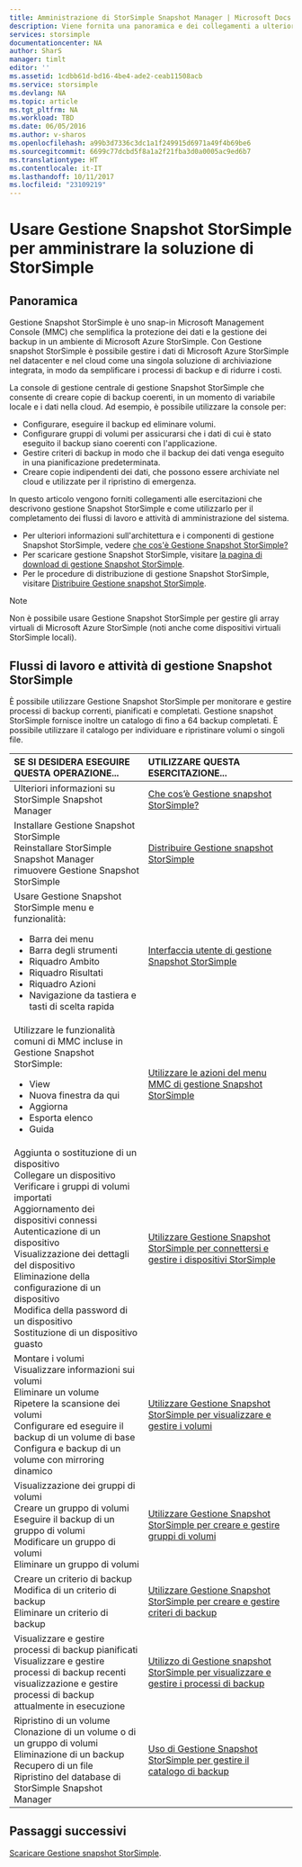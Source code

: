 ```yaml
---
title: Amministrazione di StorSimple Snapshot Manager | Microsoft Docs
description: Viene fornita una panoramica e dei collegamenti a ulteriori informazioni sulle attività di amministrazione della soluzione Snapshot StorSimple Manager e sui flussi di lavoro.
services: storsimple
documentationcenter: NA
author: SharS
manager: timlt
editor: ''
ms.assetid: 1cdbb61d-bd16-4be4-ade2-ceab11508acb
ms.service: storsimple
ms.devlang: NA
ms.topic: article
ms.tgt_pltfrm: NA
ms.workload: TBD
ms.date: 06/05/2016
ms.author: v-sharos
ms.openlocfilehash: a99b3d7336c3dc1a1f249915d6971a49f4b69be6
ms.sourcegitcommit: 6699c77dcbd5f8a1a2f21fba3d0a0005ac9ed6b7
ms.translationtype: HT
ms.contentlocale: it-IT
ms.lasthandoff: 10/11/2017
ms.locfileid: "23109219"
---
```

# <a name="use-storsimple-snapshot-manager-to-administer-your-storsimple-solution"></a>Usare Gestione Snapshot StorSimple per amministrare la soluzione di StorSimple

## <a name="overview"></a>Panoramica
Gestione Snapshot StorSimple è uno snap-in Microsoft Management Console (MMC) che semplifica la protezione dei dati e la gestione dei backup in un ambiente di Microsoft Azure StorSimple. Con Gestione snapshot StorSimple è possibile gestire i dati di Microsoft Azure StorSimple nel datacenter e nel cloud come una singola soluzione di archiviazione integrata, in modo da semplificare i processi di backup e di ridurre i costi.

La console di gestione centrale di gestione Snapshot StorSimple che consente di creare copie di backup coerenti, in un momento di variabile locale e i dati nella cloud. Ad esempio, è possibile utilizzare la console per:

* Configurare, eseguire il backup ed eliminare volumi.
* Configurare gruppi di volumi per assicurarsi che i dati di cui è stato eseguito il backup siano coerenti con l'applicazione.
* Gestire criteri di backup in modo che il backup dei dati venga eseguito in una pianificazione predeterminata.
* Creare copie indipendenti dei dati, che possono essere archiviate nel cloud e utilizzate per il ripristino di emergenza.

In questo articolo vengono forniti collegamenti alle esercitazioni che descrivono gestione Snapshot StorSimple e come utilizzarlo per il completamento dei flussi di lavoro e attività di amministrazione del sistema.

* Per ulteriori informazioni sull'architettura e i componenti di gestione Snapshot StorSimple, vedere [che cos'è Gestione Snapshot StorSimple?](storsimple-what-is-snapshot-manager.md) 
* Per scaricare gestione Snapshot StorSimple, visitare [la pagina di download di gestione Snapshot StorSimple](https://www.microsoft.com/download/details.aspx?id=44220).
* Per le procedure di distribuzione di gestione Snapshot StorSimple, visitare [Distribuire Gestione snapshot StorSimple](storsimple-snapshot-manager-deployment.md).

> [!NOTE]
> Non è possibile usare Gestione Snapshot StorSimple per gestire gli array virtuali di Microsoft Azure StorSimple (noti anche come dispositivi virtuali StorSimple locali).


## <a name="storsimple-snapshot-manager-tasks-and-workflows"></a>Flussi di lavoro e attività di gestione Snapshot StorSimple
È possibile utilizzare Gestione Snapshot StorSimple per monitorare e gestire processi di backup correnti, pianificati e completati. Gestione snapshot StorSimple fornisce inoltre un catalogo di fino a 64 backup completati. È possibile utilizzare il catalogo per individuare e ripristinare volumi o singoli file. 

| SE SI DESIDERA ESEGUIRE QUESTA OPERAZIONE... | UTILIZZARE QUESTA ESERCITAZIONE... |
|:--- |:--- |
| Ulteriori informazioni su StorSimple Snapshot Manager |[Che cos’è Gestione snapshot StorSimple? ](storsimple-what-is-snapshot-manager.md) |
| Installare Gestione Snapshot StorSimple<br>Reinstallare StorSimple Snapshot Manager<br>rimuovere Gestione Snapshot StorSimple |[Distribuire Gestione snapshot StorSimple](storsimple-snapshot-manager-deployment.md) |
| Usare Gestione Snapshot StorSimple menu e funzionalità:<ul><li>Barra dei menu</li><li>Barra degli strumenti</li><li>Riquadro Ambito</li><li>Riquadro Risultati</li><li>Riquadro Azioni</li><li>Navigazione da tastiera e tasti di scelta rapida</li></ul> |[Interfaccia utente di gestione Snapshot StorSimple](storsimple-use-snapshot-manager.md) |
| Utilizzare le funzionalità comuni di MMC incluse in Gestione Snapshot StorSimple:<ul><li>View</li><li>Nuova finestra da qui</li><li>Aggiorna</li><li>Esporta elenco</li><li>Guida</li></ul> |[Utilizzare le azioni del menu MMC di gestione Snapshot StorSimple](storsimple-snapshot-manager-mmc-menu.md) |
| Aggiunta o sostituzione di un dispositivo<br>Collegare un dispositivo<br>Verificare i gruppi di volumi importati<br>Aggiornamento dei dispositivi connessi<br>Autenticazione di un dispositivo<br>Visualizzazione dei dettagli del dispositivo<br>Eliminazione della configurazione di un dispositivo<br>Modifica della password di un dispositivo<br>Sostituzione di un dispositivo guasto<br> |[Utilizzare Gestione Snapshot StorSimple per connettersi e gestire i dispositivi StorSimple](storsimple-snapshot-manager-manage-devices.md) |
| Montare i volumi<br>Visualizzare informazioni sui volumi<br>Eliminare un volume<br>Ripetere la scansione dei volumi<br>Configurare ed eseguire il backup di un volume di base<br>Configura e backup di un volume con mirroring dinamico |[Utilizzare Gestione Snapshot StorSimple per visualizzare e gestire i volumi](storsimple-snapshot-manager-manage-volumes.md) |
| Visualizzazione dei gruppi di volumi<br>Creare un gruppo di volumi<br>Eseguire il backup di un gruppo di volumi<br>Modificare un gruppo di volumi<br>Eliminare un gruppo di volumi |[Utilizzare Gestione Snapshot StorSimple per creare e gestire gruppi di volumi](storsimple-snapshot-manager-manage-volume-groups.md) |
| Creare un criterio di backup <br>Modifica di un criterio di backup<br>Eliminare un criterio di backup |[Utilizzare Gestione Snapshot StorSimple per creare e gestire criteri di backup](storsimple-snapshot-manager-manage-backup-policies.md) |
| Visualizzare e gestire processi di backup pianificati<br>Visualizzare e gestire processi di backup recenti<br>visualizzazione e gestire processi di backup attualmente in esecuzione |[Utilizzo di Gestione snapshot StorSimple per visualizzare e gestire i processi di backup](storsimple-snapshot-manager-manage-backup-jobs.md) |
| Ripristino di un volume<br>Clonazione di un volume o di un gruppo di volumi<br>Eliminazione di un backup<br>Recupero di un file<br>Ripristino del database di StorSimple Snapshot Manager |[Uso di Gestione Snapshot StorSimple per gestire il catalogo di backup](storsimple-snapshot-manager-manage-backup-catalog.md) |

## <a name="next-steps"></a>Passaggi successivi
[Scaricare Gestione snapshot StorSimple](https://www.microsoft.com/download/details.aspx?id=44220).

